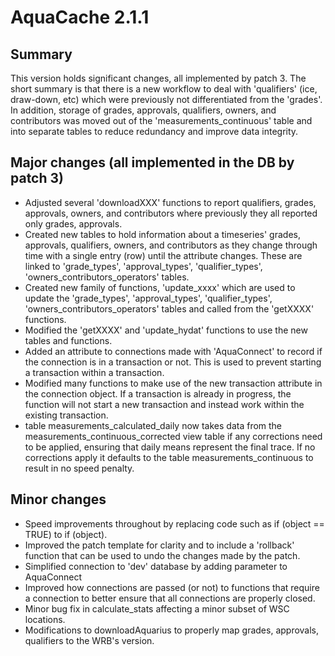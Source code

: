 # AquaCache 2.1.1

## Summary

This version holds significant changes, all implemented by patch 3. The short summary is that there is a new workflow to deal with 'qualifiers' (ice, draw-down, etc) which were previously not differentiated from the 'grades'. In addition, storage of grades, approvals, qualifiers, owners, and contributors was moved out of the 'measurements_continuous' table and into separate tables to reduce redundancy and improve data integrity.

## Major changes (all implemented in the DB by patch 3)

-   Adjusted several 'downloadXXX' functions to report qualifiers, grades, approvals, owners, and contributors where previously they all reported only grades, approvals.
-   Created new tables to hold information about a timeseries' grades, approvals, qualifiers, owners, and contributors as they change through time with a single entry (row) until the attribute changes. These are linked to 'grade_types', 'approval_types', 'qualifier_types', 'owners_contributors_operators' tables.
-   Created new family of functions, 'update_xxxx' which are used to update the 'grade_types', 'approval_types', 'qualifier_types', 'owners_contributors_operators' tables and called from the 'getXXXX' functions.
-   Modified the 'getXXXX' and 'update_hydat' functions to use the new tables and functions.
-   Added an attribute to connections made with 'AquaConnect' to record if the connection is in a transaction or not. This is used to prevent starting a transaction within a transaction.
-   Modified many functions to make use of the new transaction attribute in the connection object. If a transaction is already in progress, the function will not start a new transaction and instead work within the existing transaction.
-   table measurements_calculated_daily now takes data from the measurements_continuous_corrected view table if any corrections need to be applied, ensuring that daily means represent the final trace. If no corrections apply it defaults to the table measurements_continuous to result in no speed penalty.

## Minor changes

-   Speed improvements throughout by replacing code such as if (object == TRUE) to if (object).
-   Improved the patch template for clarity and to include a 'rollback' function that can be used to undo the changes made by the patch.
-   Simplified connection to 'dev' database by adding parameter to AquaConnect
-   Improved how connections are passed (or not) to functions that require a connection to better ensure that all connections are properly closed.
-   Minor bug fix in calculate_stats affecting a minor subset of WSC locations.
-   Modifications to downloadAquarius to properly map grades, approvals, qualifiers to the WRB's version.
